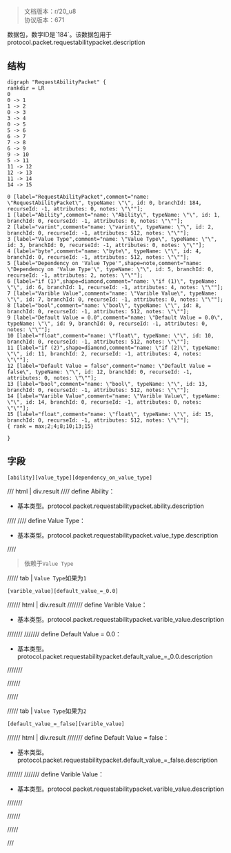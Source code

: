 # <!-- md:samp RequestAbilityPacket -->

> 文档版本：r/20_u8<br/>协议版本：671

<!-- md:samp RequestAbilityPacket -->数据包，数字ID是`184`。该数据包用于protocol.packet.requestabilitypacket.description

## 结构

```viz
digraph "RequestAbilityPacket" {
rankdir = LR
0
0 -> 1
1 -> 2
0 -> 3
3 -> 4
0 -> 5
5 -> 6
6 -> 7
7 -> 8
6 -> 9
9 -> 10
5 -> 11
11 -> 12
12 -> 13
11 -> 14
14 -> 15

0 [label="RequestAbilityPacket",comment="name: \"RequestAbilityPacket\", typeName: \"\", id: 0, branchId: 184, recurseId: -1, attributes: 0, notes: \"\""];
1 [label="Ability",comment="name: \"Ability\", typeName: \"\", id: 1, branchId: 0, recurseId: -1, attributes: 0, notes: \"\""];
2 [label="varint",comment="name: \"varint\", typeName: \"\", id: 2, branchId: 0, recurseId: -1, attributes: 512, notes: \"\""];
3 [label="Value Type",comment="name: \"Value Type\", typeName: \"\", id: 3, branchId: 0, recurseId: -1, attributes: 0, notes: \"\""];
4 [label="byte",comment="name: \"byte\", typeName: \"\", id: 4, branchId: 0, recurseId: -1, attributes: 512, notes: \"\""];
5 [label="Dependency on 'Value Type'",shape=note,comment="name: \"Dependency on 'Value Type'\", typeName: \"\", id: 5, branchId: 0, recurseId: -1, attributes: 2, notes: \"\""];
6 [label="if (1)",shape=diamond,comment="name: \"if (1)\", typeName: \"\", id: 6, branchId: 1, recurseId: -1, attributes: 4, notes: \"\""];
7 [label="Varible Value",comment="name: \"Varible Value\", typeName: \"\", id: 7, branchId: 0, recurseId: -1, attributes: 0, notes: \"\""];
8 [label="bool",comment="name: \"bool\", typeName: \"\", id: 8, branchId: 0, recurseId: -1, attributes: 512, notes: \"\""];
9 [label="Default Value = 0.0",comment="name: \"Default Value = 0.0\", typeName: \"\", id: 9, branchId: 0, recurseId: -1, attributes: 0, notes: \"\""];
10 [label="float",comment="name: \"float\", typeName: \"\", id: 10, branchId: 0, recurseId: -1, attributes: 512, notes: \"\""];
11 [label="if (2)",shape=diamond,comment="name: \"if (2)\", typeName: \"\", id: 11, branchId: 2, recurseId: -1, attributes: 4, notes: \"\""];
12 [label="Default Value = false",comment="name: \"Default Value = false\", typeName: \"\", id: 12, branchId: 0, recurseId: -1, attributes: 0, notes: \"\""];
13 [label="bool",comment="name: \"bool\", typeName: \"\", id: 13, branchId: 0, recurseId: -1, attributes: 512, notes: \"\""];
14 [label="Varible Value",comment="name: \"Varible Value\", typeName: \"\", id: 14, branchId: 0, recurseId: -1, attributes: 0, notes: \"\""];
15 [label="float",comment="name: \"float\", typeName: \"\", id: 15, branchId: 0, recurseId: -1, attributes: 512, notes: \"\""];
{ rank = max;2;4;8;10;13;15}

}

```

## 字段

```title='RequestAbilityPacket'
[ability][value_type][dependency_on_value_type]
```

/// html | div.result
//// define
Ability：<!-- md:samp varint -->

- 基本类型。protocol.packet.requestabilitypacket.ability.description


////
//// define
Value Type：<!-- md:samp byte -->

- 基本类型。protocol.packet.requestabilitypacket.value_type.description


////
> 依赖于`Value Type`

///// tab | `Value Type`如果为`1`
```title='if (1)'
[varible_value][default_value_=_0.0]
```

////// html | div.result
/////// define
Varible Value：<!-- md:samp bool -->

- 基本类型。protocol.packet.requestabilitypacket.varible_value.description


///////
/////// define
Default Value = 0.0：<!-- md:samp float -->

- 基本类型。protocol.packet.requestabilitypacket.default_value_=_0.0.description


///////

//////

/////

///// tab | `Value Type`如果为`2`
```title='if (2)'
[default_value_=_false][varible_value]
```

////// html | div.result
/////// define
Default Value = false：<!-- md:samp bool -->

- 基本类型。protocol.packet.requestabilitypacket.default_value_=_false.description


///////
/////// define
Varible Value：<!-- md:samp float -->

- 基本类型。protocol.packet.requestabilitypacket.varible_value.description


///////

//////

/////

///

